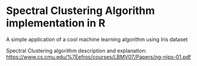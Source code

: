 # Spectral Clustering Algorithm implementation in R

A simple application of a cool machine learning algorithm using Iris dataset

Spectral Clustering algorithm description and explanation: https://www.cs.cmu.edu/%7Eefros/courses/LBMV07/Papers/ng-nips-01.pdf
